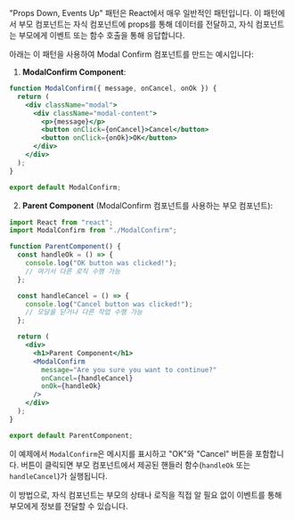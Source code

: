 "Props Down, Events Up" 패턴은 React에서 매우 일반적인 패턴입니다. 이 패턴에서 부모 컴포넌트는 자식 컴포넌트에 props를 통해 데이터를 전달하고, 자식 컴포넌트는 부모에게 이벤트 또는 함수 호출을 통해 응답합니다.

아래는 이 패턴을 사용하여 Modal Confirm 컴포넌트를 만드는 예시입니다:

1. **ModalConfirm Component**:

```jsx
function ModalConfirm({ message, onCancel, onOk }) {
  return (
    <div className="modal">
      <div className="modal-content">
        <p>{message}</p>
        <button onClick={onCancel}>Cancel</button>
        <button onClick={onOk}>OK</button>
      </div>
    </div>
  );
}

export default ModalConfirm;
```

2. **Parent Component** (ModalConfirm 컴포넌트를 사용하는 부모 컴포넌트):

```jsx
import React from "react";
import ModalConfirm from "./ModalConfirm";

function ParentComponent() {
  const handleOk = () => {
    console.log("OK button was clicked!");
    // 여기서 다른 로직 수행 가능
  };

  const handleCancel = () => {
    console.log("Cancel button was clicked!");
    // 모달을 닫거나 다른 작업 수행 가능
  };

  return (
    <div>
      <h1>Parent Component</h1>
      <ModalConfirm
        message="Are you sure you want to continue?"
        onCancel={handleCancel}
        onOk={handleOk}
      />
    </div>
  );
}

export default ParentComponent;
```

이 예제에서 `ModalConfirm`은 메시지를 표시하고 "OK"와 "Cancel" 버튼을 포함합니다. 버튼이 클릭되면 부모 컴포넌트에서 제공된 핸들러 함수(`handleOk` 또는 `handleCancel`)가 실행됩니다.

이 방법으로, 자식 컴포넌트는 부모의 상태나 로직을 직접 알 필요 없이 이벤트를 통해 부모에게 정보를 전달할 수 있습니다.
